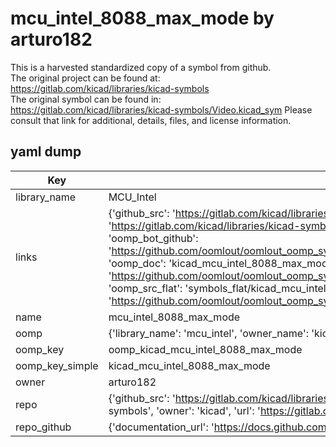 # mcu_intel_8088_max_mode by arturo182  
This is a harvested standardized copy of a symbol from github.  
The original project can be found at:  
https://gitlab.com/kicad/libraries/kicad-symbols  
The original symbol can be found in:
https://gitlab.com/kicad/libraries/kicad-symbols/Video.kicad_sym
Please consult that link for additional, details, files, and license information.  
## yaml dump  
| Key | Value |  
| --- | --- |  
| library_name | MCU_Intel |  
| links | {'github_src': 'https://gitlab.com/kicad/libraries/kicad-symbols/Video.kicad_sym', 'github_src_repo': 'https://gitlab.com/kicad/libraries/kicad-symbols', 'oomp_bot': 'kicad_mcu_intel_8088_max_mode/working', 'oomp_bot_github': 'https://github.com/oomlout/oomlout_oomp_symbol_bot/tree/main/kicad_mcu_intel_8088_max_mode/working', 'oomp_doc': 'kicad_mcu_intel_8088_max_mode/working', 'oomp_doc_github': 'https://github.com/oomlout/oomlout_oomp_symbol_doc/tree/main/kicad_mcu_intel_8088_max_mode/working', 'oomp_src_flat': 'symbols_flat/kicad_mcu_intel_8088_max_mode/working', 'oomp_src_flat_github': 'https://github.com/oomlout/oomlout_oomp_symbol_src/tree/main/kicad_mcu_intel_8088_max_mode/working'} |  
| name | mcu_intel_8088_max_mode |  
| oomp | {'library_name': 'mcu_intel', 'owner_name': 'kicad', 'symbol_name': 'mcu_intel_8088_max_mode'} |  
| oomp_key | oomp_kicad_mcu_intel_8088_max_mode |  
| oomp_key_simple | kicad_mcu_intel_8088_max_mode |  
| owner | arturo182 |  
| repo | {'github_src': 'https://gitlab.com/kicad/libraries/kicad-symbols/Video.kicad_sym', 'name': 'libraries/kicad-symbols', 'owner': 'kicad', 'url': 'https://gitlab.com/kicad/libraries/kicad-symbols'} |  
| repo_github | {'documentation_url': 'https://docs.github.com/rest/repos/repos#get-a-repository', 'message': 'Not Found'} |  

